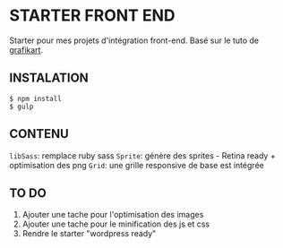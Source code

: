 # STARTER FRONT END
Starter pour mes projets d'intégration front-end. Basé sur le tuto de [grafikart](http://www.grafikart.fr/tutoriels/html-css/sass-libsass-nodejs-553).

## INSTALATION
```
$ npm install
$ gulp
```
## CONTENU
`libSass`: remplace ruby sass
`Sprite`: génère des sprites - Retina ready + optimisation des png
`Grid`: une grille responsive de base est intégrée

## TO DO
1. Ajouter une tache pour l'optimisation des images
2. Ajouter une tache pour le minification des js et css
3. Rendre le starter "wordpress ready"
